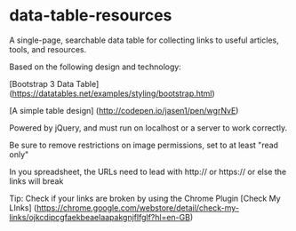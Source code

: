 # data-table-resources
A single-page, searchable data table for collecting links to useful articles, tools, and resources.

Based on the following design and technology:

[Bootstrap 3 Data Table] (https://datatables.net/examples/styling/bootstrap.html)

[A simple table design] (http://codepen.io/jasen1/pen/wgrNvE)

Powered by jQuery, and must run on localhost or a server to work correctly.

Be sure to remove restrictions on image permissions, set to at least "read only"

In you spreadsheet, the URLs need to lead with http:// or https:// or else the links will break

Tip: Check if your links are broken by using the Chrome Plugin [Check My LInks] (https://chrome.google.com/webstore/detail/check-my-links/ojkcdipcgfaekbeaelaapakgnjflfglf?hl=en-GB)
